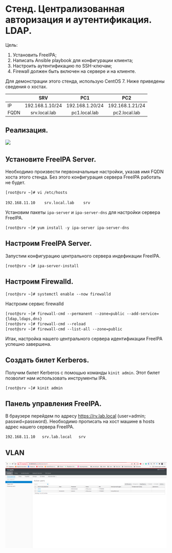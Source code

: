Стенд. Централизованная авторизация и аутентификация. LDAP.
===========================================================

Цель:

1. Установить FreeIPA;
2. Написать Ansible playbook для конфигурации клиента;
3. Настроить аутентификацию по SSH-ключам; 
4. Firewall должен быть включен на сервере и на клиенте.

Для демонстрации этого стенда, использую CentOS 7. Ниже приведены сведения о хостах.


|             |        SRV        |        PC1        |        PC2        |
|-------------|:-----------------:|:-----------------:|:-----------------:|
| IP          | 192.168.1.10/24   | 192.168.1.20/24   | 192.168.1.21/24   |
| FQDN        | srv.local.lab     | pc1.local.lab     | pc2.local.lab     |


Реализация.
-----------
![](topology.jpeg)

Установите FreeIPA Server.
--------------------------

Необходимо произвести первоначальные настройки, указав имя FQDN хоста этого стенда. Без этого конфигурация сервера FreeIPA работать не будет.

```
[root@srv ~]# vi /etc/hosts

192.168.11.10    srv.local.lab    srv
```

Установим пакеты `ipa-server` и `ipa-server-dns` для настройки сервера FreeIPA. 
```
[root@srv ~]# yum install -y ipa-server ipa-server-dns
```

Настроим FreeIPA Server.
------------------------

Запустим конфигурацию центрального сервера индефикации FreeIPA.

```
[root@srv ~]# ipa-server-install
```

Настроим Firewalld.
-------------------

```
[root@srv ~]# systemctl enable --now firewalld
```
Настроим сервис firewalld

```
[root@srv ~]# firewall-cmd --permanent --zone=public --add-service={ldap,ldaps,dns}
[root@srv ~]# firewall-cmd --reload
[root@srv ~]# firewall-cmd --list-all --zone=public
```

Итак, настройка нашего центрального сервера идентификации FreeIPA успешно завершена.

Создать билет Kerberos.
-----------------------

Получим билет Kerberos с помощью команды `kinit admin`. Этот билет позволит нам использовать инструменты IPA.

```
[root@srv ~]# kinit admin
```

Панель управления FreeIPA.
--------------------------

В браузере перейдем по адресу https://rv.lab.local (user=admin; passwd=password). Необходимо прописать на хост машине в hosts адрес нашего сервера FreeIPA. 

```
192.168.11.10	srv.lab.local	srv
```





VLAN
----



![](1.jpg)

